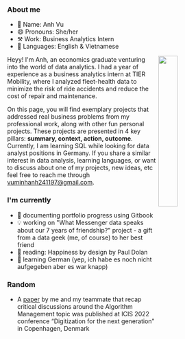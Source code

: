 ### About me
- 👤 Name: Anh Vu
- 😄 Pronouns: She/her
- ⚒️ Work: Business Analytics Intern
- 📣 Languages: English & Vietnamese

<img align="right" width="30%" height="30%" src="https://github.com/minhanhvu/minhanhvu/assets/87383756/0eeb5b5c-6a2c-4d6a-8ada-c7b329b88e21">

Heyy! I'm Anh, an economics graduate venturing into the world of data analytics. I had a year of experience as a business analytics intern at TIER Mobility, where I analyzed fleet-health data to minimize the risk of ride accidents and reduce the cost of repair and maintenance. 

On this page, you will find exemplary projects that addressed real business problems from my professional work, along with other fun personal projects. These projects are presented in 4 key pillars: **summary, context, action, outcome**. Currently, I am learning SQL while looking for data analyst positions in Germany. If you share a similar interest in data analysis, learning languages, or want to discuss about one of my projects, new ideas, etc feel free to reach me through vuminhanh241197@gmail.com.

### I'm currently 
- 🔭 documenting portfolio progress using Gitbook
- 💡 working on "What Messenger data speaks about our 7 years of friendship?" project - a gift from a data geek (me, of course) to her best friend 
- 🌱 reading: Happiness by design by Paul Dolan
- 🥹 learning German (yep, ich habe es noch nicht aufgegeben aber es war knapp)
### Random
- A [paper](https://aisel.aisnet.org/icis2022/is_futureofwork/is_futureofwork/9/)  by me and my teammate that recap critical discussions around the Algorithm Management topic was published at ICIS 2022 conference “Digitization for the next generation” in Copenhagen, Denmark 




